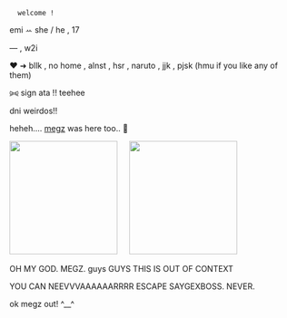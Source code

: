 
      welcome !
 emi   ꕀ   she / he , 17   

— , w2i

♥︎ ➜ bllk , no home , alnst , hsr , naruto , jjk , pjsk (hmu if you like any of them)

⪩⪨ sign ata !! teehee

dni weirdos!! 
⠀
⠀

heheh.... [megz](https://github.com/5uguru) was here too.. 👀

<img src=https://i.postimg.cc/FH98Cy2f/IMG-20250325-025244-663.jpg width="190" height="200">⠀⠀<img src=https://i.postimg.cc/ZqNQCwNM/Untitled19-20250503234407.png width="190" height="200">

OH MY GOD. MEGZ. 
guys GUYS THIS IS OUT OF CONTEXT

YOU CAN NEEVVVAAAAAARRRR ESCAPE SAYGEXBOSS. NEVER.

ok megz out! ^__^
